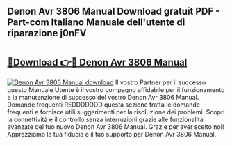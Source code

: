 ## Denon Avr 3806 Manual Download gratuit PDF - Part-com Italiano Manuale dell'utente di riparazione j0nFV

# <h2><a href="http://df9hdl0.blite.top/?on=Denon+Avr+3806+Manual">🔗Download 👉🔴 Denon Avr 3806 Manual</a></h2>

[![Denon Avr 3806 Manual download](https://i.imgur.com/lujVjoI.png)](http://df9hdl0.blite.top/?on=Denon+Avr+3806+Manual)
Il vostro Partner per il successo questo Manuale Utente è il vostro compagno affidabile per il funzionamento e la manutenzione di successo del vostro Denon Avr 3806 Manual. Domande frequenti REDDDDDDD questa sezione tratta le domande frequenti e fornisce utili suggerimenti per la risoluzione dei problemi. Scopri la connettività e il controllo senza interruzioni grazie alle funzionalità avanzate del tuo nuovo Denon Avr 3806 Manual. Grazie per aver scelto noi! Apprezziamo la tua fiducia e il tuo supporto per Denon Avr 3806 Manual.
